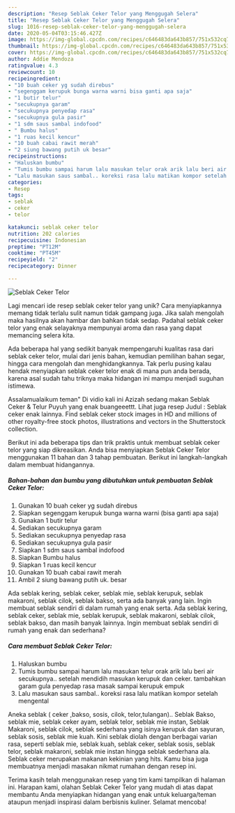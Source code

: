 ```yaml
---
description: "Resep Seblak Ceker Telor yang Menggugah Selera"
title: "Resep Seblak Ceker Telor yang Menggugah Selera"
slug: 1016-resep-seblak-ceker-telor-yang-menggugah-selera
date: 2020-05-04T03:15:46.427Z
image: https://img-global.cpcdn.com/recipes/c646483da643b857/751x532cq70/seblak-ceker-telor-foto-resep-utama.jpg
thumbnail: https://img-global.cpcdn.com/recipes/c646483da643b857/751x532cq70/seblak-ceker-telor-foto-resep-utama.jpg
cover: https://img-global.cpcdn.com/recipes/c646483da643b857/751x532cq70/seblak-ceker-telor-foto-resep-utama.jpg
author: Addie Mendoza
ratingvalue: 4.3
reviewcount: 10
recipeingredient:
- "10 buah ceker yg sudah direbus"
- "segenggam kerupuk bunga warna warni bisa ganti apa saja"
- "1 butir telur"
- "secukupnya garam"
- "secukupnya penyedap rasa"
- "secukupnya gula pasir"
- "1 sdm saus sambal indofood"
- " Bumbu halus"
- "1 ruas kecil kencur"
- "10 buah cabai rawit merah"
- "2 siung bawang putih uk besar"
recipeinstructions:
- "Haluskan bumbu"
- "Tumis bumbu sampai harum lalu masukan telur orak arik lalu beri air secukupnya.. setelah mendidih masukan kerupuk dan ceker. tambahkan garam gula penyedap rasa masak sampai kerupuk empuk"
- "Lalu masukan saus sambal.. koreksi rasa lalu matikan kompor setelah mengental"
categories:
- Resep
tags:
- seblak
- ceker
- telor

katakunci: seblak ceker telor 
nutrition: 202 calories
recipecuisine: Indonesian
preptime: "PT12M"
cooktime: "PT45M"
recipeyield: "2"
recipecategory: Dinner

---
```



![Seblak Ceker Telor](https://img-global.cpcdn.com/recipes/c646483da643b857/751x532cq70/seblak-ceker-telor-foto-resep-utama.jpg)

Lagi mencari ide resep seblak ceker telor yang unik? Cara menyiapkannya memang tidak terlalu sulit namun tidak gampang juga. Jika salah mengolah maka hasilnya akan hambar dan bahkan tidak sedap. Padahal seblak ceker telor yang enak selayaknya mempunyai aroma dan rasa yang dapat memancing selera kita.

Ada beberapa hal yang sedikit banyak mempengaruhi kualitas rasa dari seblak ceker telor, mulai dari jenis bahan, kemudian pemilihan bahan segar, hingga cara mengolah dan menghidangkannya. Tak perlu pusing kalau hendak menyiapkan seblak ceker telor enak di mana pun anda berada, karena asal sudah tahu triknya maka hidangan ini mampu menjadi suguhan istimewa.

Assalamualaikum teman&#34; Di vidio kali ini Azizah sedang makan Seblak Ceker &amp; Telur Puyuh yang enak buangeeettt. Lihat juga resep Judul : Seblak ceker enak lainnya. Find seblak ceker stock images in HD and millions of other royalty-free stock photos, illustrations and vectors in the Shutterstock collection.


Berikut ini ada beberapa tips dan trik praktis untuk membuat seblak ceker telor yang siap dikreasikan. Anda bisa menyiapkan Seblak Ceker Telor menggunakan 11 bahan dan 3 tahap pembuatan. Berikut ini langkah-langkah dalam membuat hidangannya.

<!--inarticleads1-->

##### Bahan-bahan dan bumbu yang dibutuhkan untuk pembuatan Seblak Ceker Telor:

1. Gunakan 10 buah ceker yg sudah direbus
1. Siapkan segenggam kerupuk bunga warna warni (bisa ganti apa saja)
1. Gunakan 1 butir telur
1. Sediakan secukupnya garam
1. Sediakan secukupnya penyedap rasa
1. Sediakan secukupnya gula pasir
1. Siapkan 1 sdm saus sambal indofood
1. Siapkan  Bumbu halus
1. Siapkan 1 ruas kecil kencur
1. Gunakan 10 buah cabai rawit merah
1. Ambil 2 siung bawang putih uk. besar


Ada seblak kering, seblak ceker, seblak mie, seblak kerupuk, seblak makaroni, seblak cilok, seblak bakso, serta ada banyak yang lain. Ingin membuat seblak sendiri di dalam rumah yang enak serta. Ada seblak kering, seblak ceker, seblak mie, seblak kerupuk, seblak makaroni, seblak cilok, seblak bakso, dan masih banyak lainnya. Ingin membuat seblak sendiri di rumah yang enak dan sederhana? 

<!--inarticleads2-->

##### Cara membuat Seblak Ceker Telor:

1. Haluskan bumbu
1. Tumis bumbu sampai harum lalu masukan telur orak arik lalu beri air secukupnya.. setelah mendidih masukan kerupuk dan ceker. tambahkan garam gula penyedap rasa masak sampai kerupuk empuk
1. Lalu masukan saus sambal.. koreksi rasa lalu matikan kompor setelah mengental


Aneka seblak ( ceker ,bakso, sosis, cilok, telor,tulangan).. Seblak Bakso, seblak mie, seblak ceker ayam, seblak telor, seblak mie instan, Seblak Makaroni, seblak cilok, seblak sederhana yang isinya kerupuk dan sayuran, seblak sosis, seblak mie kuah. Kini seblak diolah dengan berbagai varian rasa, seperti seblak mie, seblak kuah, seblak ceker, seblak sosis, seblak telor, seblak makaroni, seblak mie instan hingga seblak sederhana ala. Seblak ceker merupakan makanan kekinian yang hits. Kamu bisa juga membuatnya menjadi masakan nikmat rumahan dengan resep ini. 

Terima kasih telah menggunakan resep yang tim kami tampilkan di halaman ini. Harapan kami, olahan Seblak Ceker Telor yang mudah di atas dapat membantu Anda menyiapkan hidangan yang enak untuk keluarga/teman ataupun menjadi inspirasi dalam berbisnis kuliner. Selamat mencoba!
